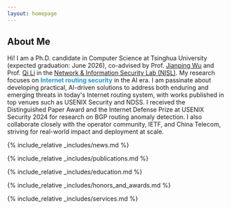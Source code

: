 ```yaml
---
layout: homepage
---
```


## About Me

Hi! I am a Ph.D. candidate in Computer Science at Tsinghua University (expected graduation: June 2026), co-advised by Prof. [Jianping Wu](https://www.internethalloffame.org/inductee/jianping-wu/) and Prof. [Qi Li](https://sites.google.com/site/qili2012/) in the [Network & Information Security Lab (NISL)](https://netsec.ccert.edu.cn/en/). My research focuses on <font color="2496CB"><b>Internet routing security</b></font> in the AI era. I am passinate about developing practical, AI-driven solutions to address both enduring and emerging threats in today's Internet routing system, with works published in top venues such as USENIX Security and NDSS. I received the Distinguished Paper Award and the Internet Defense Prize at USENIX Security 2024 for research on BGP routing anomaly detection. I also collaborate closely with the operator community, IETF, and China Telecom, striving for real-world impact and deployment at scale.

{% include_relative _includes/news.md %}

{% include_relative _includes/publications.md %}

{% include_relative _includes/education.md %}

{% include_relative _includes/honors_and_awards.md %}

{% include_relative _includes/services.md %}
